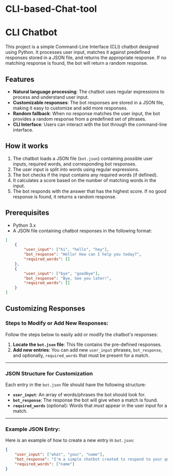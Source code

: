 # CLI-based-Chat-tool
# CLI Chatbot

This project is a simple Command-Line Interface (CLI) chatbot designed using Python. It processes user input, matches it against predefined responses stored in a JSON file, and returns the appropriate response. If no matching response is found, the bot will return a random response.

## Features
- **Natural language processing**: The chatbot uses regular expressions to process and understand user input.
- **Customizable responses**: The bot responses are stored in a JSON file, making it easy to customize and add more responses.
- **Random fallback**: When no response matches the user input, the bot provides a random response from a predefined set of phrases.
- **CLI Interface**: Users can interact with the bot through the command-line interface.

## How it works
1. The chatbot loads a JSON file (`bot.json`) containing possible user inputs, required words, and corresponding bot responses.
2. The user input is split into words using regular expressions.
3. The bot checks if the input contains any required words (if defined).
4. It calculates a score based on the number of matching words in the input.
5. The bot responds with the answer that has the highest score. If no good response is found, it returns a random response.

## Prerequisites
- Python 3.x
- A JSON file containing chatbot responses in the following format:

```json
[
    {
        "user_input": ["hi", "hello", "hey"],
        "bot_response": "Hello! How can I help you today?",
        "required_words": []
    },
    {
        "user_input": ["bye", "goodbye"],
        "bot_response": "Bye, See you later!",
        "required_words": []
    }
]
```

## Customizing Responses

### Steps to Modify or Add New Responses:
Follow the steps below to easily add or modify the chatbot's responses:

1. **Locate the `bot.json` file**: This file contains the pre-defined responses.
2. **Add new entries**: You can add new `user_input` phrases, `bot_response`, and optionally, `required_words` that must be present for a match.

---

### JSON Structure for Customization

Each entry in the `bot.json` file should have the following structure:

- **`user_input`**: An array of words/phrases the bot should look for.
- **`bot_response`**: The response the bot will give when a match is found.
- **`required_words`** (optional): Words that *must* appear in the user input for a match.

---

### Example JSON Entry:
Here is an example of how to create a new entry in `bot.json`:

```json
{
    "user_input": ["what", "your", "name"],
    "bot_response": "I'm a simple chatbot created to respond to your queries.",
    "required_words": ["name"]
}

